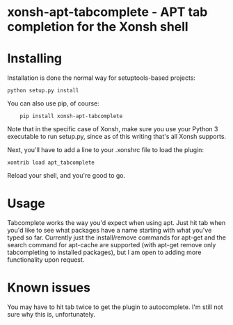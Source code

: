 xonsh-apt-tabcomplete - APT tab completion for the Xonsh shell
==============================================================

Installing
==========

Installation is done the normal way for setuptools-based projects:

	python setup.py install

You can also use pip, of course:

    	pip install xonsh-apt-tabcomplete

Note that in the specific case of Xonsh, make sure you use your Python 3
executable to run setup.py, since as of this writing that's all Xonsh supports.

Next, you'll have to add a line to your .xonshrc file to load the plugin:

	xontrib load apt_tabcomplete

Reload your shell, and you're good to go.

Usage
=====

Tabcomplete works the way you'd expect when using apt. Just hit tab when
you'd like to see what packages have a name starting with what you've typed so far.
Currently just the install/remove commands for apt-get and the search command for
apt-cache are supported (with apt-get remove only tabcompleting to installed packages),
but I am open to adding more functionality upon request.


Known issues
============

You may have to hit tab twice to get the plugin to autocomplete. I'm still not sure why this is, unfortunately.
